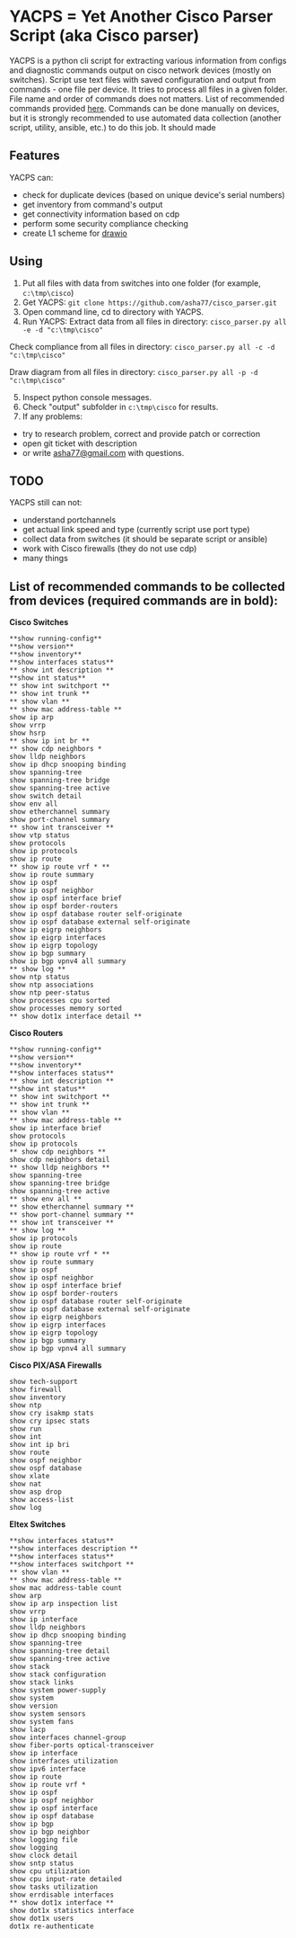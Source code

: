 # YACPS = Yet Another Cisco Parser Script  (aka Cisco parser)

YACPS is a python cli script for extracting various information from configs and diagnostic commands output on cisco network devices (mostly on switches). 
Script use text files with saved configuration and output from commands  - one file per device. It tries to process all files in a given folder. 
File name and order of commands does not matters. 
List of recommended commands provided [here](https://github.com/asha77/cisco_parser/blob/master/README.md#list-of-recommended-commands-to-be-collected-from-devices-required-commands-are-in-bold).
Commands can be done manually on devices, but it is strongly recommended to use automated data collection (another script, utility, ansible, etc.) to do this job. It should made   


## Features
YACPS can:
- check for duplicate devices (based on unique device's serial numbers)
- get inventory from command's output
- get connectivity information based on cdp
- perform some security compliance checking 
- create L1 scheme for [drawio](https://app.diagrams.net)


## Using
1. Put all files with data from switches into one folder (for example, `c:\tmp\cisco`)
2. Get YACPS: 
`git clone https://github.com/asha77/cisco_parser.git`
3. Open command line, cd to directory with YACPS.
4. Run YACPS:
Extract data from all files in directory:
`cisco_parser.py all -e -d "c:\tmp\cisco"`

Check compliance from all files in directory:
`cisco_parser.py all -c -d "c:\tmp\cisco"`

Draw diagram from all files in directory:
`cisco_parser.py all -p -d "c:\tmp\cisco"`

5. Inspect python console messages.
6. Check "output" subfolder in `c:\tmp\cisco` for results.
7. If any problems:
 - try to research problem, correct and provide patch or correction
 - open git ticket with description
 - or write asha77@gmail.com with questions.


## TODO
YACPS still can not:
- understand portchannels
- get actual link speed and type (currently script use port type)
- collect data from switches (it should be separate script or ansible)
- work with Cisco firewalls (they do not use cdp) 
- many things 




## List of recommended commands to be collected from devices (required commands are in bold):
**Cisco Switches**
```
**show running-config**
**show version**
**show inventory**
**show interfaces status**
** show int description **
**show int status**
** show int switchport **
** show int trunk **
** show vlan **
** show mac address-table **
show ip arp
show vrrp
show hsrp
** show ip int br **
** show cdp neighbors *
show lldp neighbors
show ip dhcp snooping binding
show spanning-tree
show spanning-tree bridge
show spanning-tree active
show switch detail
show env all
show etherchannel summary
show port-channel summary
** show int transceiver **
show vtp status
show protocols
show ip protocols
show ip route
** show ip route vrf * **
show ip route summary
show ip ospf
show ip ospf neighbor
show ip ospf interface brief
show ip ospf border-routers
show ip ospf database router self-originate
show ip ospf database external self-originate
show ip eigrp neighbors
show ip eigrp interfaces
show ip eigrp topology
show ip bgp summary
show ip bgp vpnv4 all summary
** show log **
show ntp status
show ntp associations
show ntp peer-status
show processes cpu sorted
show processes memory sorted
** show dot1x interface detail **
```

**Cisco Routers**
```
**show running-config**
**show version**
**show inventory**
**show interfaces status**
** show int description **
**show int status**
** show int switchport **
** show int trunk **
** show vlan **
** show mac address-table **
show ip interface brief
show protocols
show ip protocols
** show cdp neighbors **
show cdp neighbors detail
** show lldp neighbors **
show spanning-tree
show spanning-tree bridge
show spanning-tree active
** show env all **
** show etherchannel summary **
** show port-channel summary **
** show int transceiver **
** show log **
show ip protocols
show ip route
** show ip route vrf * **
show ip route summary
show ip ospf
show ip ospf neighbor
show ip ospf interface brief
show ip ospf border-routers
show ip ospf database router self-originate
show ip ospf database external self-originate
show ip eigrp neighbors
show ip eigrp interfaces
show ip eigrp topology
show ip bgp summary
show ip bgp vpnv4 all summary
```

**Cisco PIX/ASA Firewalls**
```
show tech-support 
show firewall
show inventory 
show ntp
show cry isakmp stats
show cry ipsec stats
show run
show int
show int ip bri
show route
show ospf neighbor
show ospf database 
show xlate
show nat
show asp drop
show access-list
show log
```

**Eltex Switches**
```
**show interfaces status**
**show interfaces description **
**show interfaces status**
**show interfaces switchport **
** show vlan **
** show mac address-table **
show mac address-table count
show arp
show ip arp inspection list
show vrrp
show ip interface
show lldp neighbors
show ip dhcp snooping binding
show spanning-tree
show spanning-tree detail
show spanning-tree active
show stack
show stack configuration
show stack links
show system power-supply
show system
show version
show system sensors
show system fans
show lacp
show interfaces channel-group
show fiber-ports optical-transceiver
show ip interface
show interfaces utilization
show ipv6 interface
show ip route
show ip route vrf *
show ip ospf
show ip ospf neighbor
show ip ospf interface
show ip ospf database
show ip bgp
show ip bgp neighbor
show logging file
show logging
show clock detail 
show sntp status
show cpu utilization
show cpu input-rate detailed
show tasks utilization
show errdisable interfaces
** show dot1x interface **
show dot1x statistics interface
show dot1x users
dot1x re-authenticate
```
